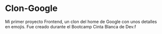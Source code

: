 # Clon-Google
Mi primer proyecto Frontend, un clon del home de Google con unos detalles en emojis.
Fue creado durante el Bootcamp Cinta Blanca de Dev.f
